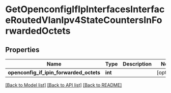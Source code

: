 # GetOpenconfigIfIpInterfacesInterfaceRoutedVlanIpv4StateCountersInForwardedOctets

## Properties
Name | Type | Description | Notes
------------ | ------------- | ------------- | -------------
**openconfig_if_ipin_forwarded_octets** | **int** |  | [optional] 

[[Back to Model list]](../README.md#documentation-for-models) [[Back to API list]](../README.md#documentation-for-api-endpoints) [[Back to README]](../README.md)


